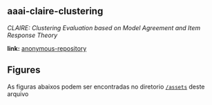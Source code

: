 ## aaai-claire-clustering

*CLAIRE: Clustering Evaluation based on Model Agreement and Item Response Theory*


**link:** <a href=https://anonymous.4open.science/r/aaai-claire-clustering-6113/README.md>anonymous-repository</a>


## Figures

As figuras abaixos podem ser encontradas no diretorio [`/assets`](/assets) deste arquivo

<!--
## Poetry installation

Run:

```bash
curl -sSL https://install.python-poetry.org | python3 -
```

```bash
pip install poetry

```

## Git clone

Clone this repository:

```bash
git clone https://github.com/{PROPERTY_PROFILE}/aaai-claire-clustering.git
```

next:

```bash
cd aaai-claire-clustering/
```

## Install project dependencies

Run the code bellow for install all dependecies of the project.

```bash
poetry install
```

## Run the pipeline

```bash
poetry run python3 pipeline/run.py
```
-->